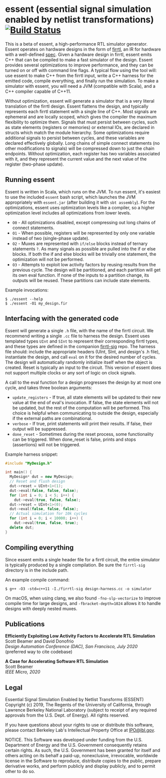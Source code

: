 essent (essential signal simulation enabled by netlist transformations) [![Build Status](https://travis-ci.org/ucsc-vama/essent.svg?branch=master)](https://travis-ci.org/ucsc-vama/essent)
================================================================================

This is a beta of essent, a high-performance RTL simulator generator. Essent operates on hardware designs in the form of [firrtl](https://github.com/freechipsproject/firrtl), an IR for hardware with a well-defined [spec](https://github.com/ucb-bar/firrtl/blob/master/spec/spec.pdf). Given a hardware design in firrtl, essent emits C++ that can be compiled to make a fast simulator of the design. Essent provides several optimizations to improve performance, and they can be turned on or off with command line flags. A typical flow using the tool will: use essent to make C++ from the firrtl input, write a C++ harness for the emitted code, compile everything, and finally run the simulation. To make a simulator with essent, you will need a JVM (compatible with Scala), and a C++ compiler capable of C++11.

Without optimization, essent will generate a simulator that is a very literal translation of the firrtl design. Essent flattens the design, and typically represents each firrtl statement with a single line of C++. Most signals are ephemeral and are locally scoped, which gives the compiler the maximum flexibility to optimize them. Signals that must persist between cycles, such as state elements (registers or memories) or external IOs, are declared in structs which match the module hierarchy. Some optimizations require additional signals to persist between cycles, and these variables are declared effectively globally. Long chains of simple connect statements (no other modifications to signals) will be compressed down to just the chain endpoints. Without optimization, each register has two variables associated with it, and they represent the current value and the next value of the register (two-phase update).


Running essent
--------------------------------------------------------------------------------

Essent is written in Scala, which runs on the JVM. To run essent, it's easiest to use the included `essent` bash script, which launches the JVM appropriately with `essent.jar` (after building it with `sbt assembly`). For the optimizations, essent uses optimization levels like a compiler, so a higher optimization level includes all optimizations from lower levels.

+ `O0` - All optimizations disabled, except compressing out long chains of connect statements.
+ `O1` - When possible, registers will be represented by only one variable instead of two (single-phase update).
+ `O2` - Muxes are represented with `if/else` blocks instead of ternary statements `?`. As many signals as possible are pulled into the if or else blocks. If both the if and else blocks will be trivially one statement, the optimization will not be performed.
+ `O3` - Attempts to exploit low activity factors by reusing results from the previous cycle. The design will be partitioned, and each partition will get its own eval function. If none of the inputs to a partition change, its outputs will be reused. These partitions can include state elements.

Example invocations:

    $ ./essent --help
    $ ./essent -O1 my_design.fir


Interfacing with the generated code
--------------------------------------------------------------------------------

Essent will generate a single `.h` file, with the name of the firrtl circuit. We recommend writing a single `.cc` file to harness the design. Essent uses templated types `UInt` and `SInt` to represent their corresponding firrtl types, and these types are defined in the companion [firrtl-sig](https://github.com/ucsc-vama/firrtl-sig) repo. The harness file should: include the appropriate headers (UInt, SInt, and design's .h file), instantiate the design, and call `eval` on it for the desired number of cycles. The design will automatically randomly initialize itself when the object is created. Reset is typically an input to the circuit. This version of essent does not support multiple clocks or any sort of logic on clock signals.

A call to the eval function for a design progresses the design by at most one cycle, and takes three boolean arguments:

+ `update_registers` - If true, all state elements will be updated to their new value at the end of eval's invocation. If false, the state elements will not be updated, but the rest of the computation will be performed. This choice is helpful when communicating to outside the design, especially if the external paths are combinational.
+ `verbose` - If true, print statements will print their results. If false, their output will be suppressed.
+ `done_reset` - Sometimes during the reset process, some functionality can be triggered. When done_reset is false, prints and stops (assertions) will not be triggered.

Example harness snippet:
```c++
#include "MyDesign.h"

int main() {
  MyDesign* dut = new MyDesign;
  // Reset and flush design
  dut->reset = UInt<1>(1);
  dut->eval(false, false, false);
  for (int i = 0; i < 5; i++) {
    dut->eval(true, false, false);
  dut->reset = UInt<1>(0);
  dut->eval(false, false, false);
  // Actual simulation for 10k cycles
  for (int i = 0; i < 10000; i++) {
    dut->eval(true, false, true);
  delete dut;
}
```


Compiling everything
--------------------------------------------------------------------------------

Since essent emits a single header file for a firrtl circuit, the entire simulator is typically produced by a single compilation. Be sure the `firrtl-sig` directory is in the include path.

An example compile command:

    $ g++ -O3 -std=c++11 -I./firrtl-sig design-harness.cc -o simulator

On macOS, when using clang, we also found `-fno-slp-vectorize` to improve compile time for large designs, and `-fbracket-depth=1024` allows it to handle designs with deeply nested muxes.


Publications
--------------------------------------------------------------------------------

**Efficiently Exploiting Low Activity Factors to Accelerate RTL Simulation**  
Scott Beamer and David Donofrio  
_Design Automation Conference (DAC), San Francisco, July 2020_  
(preferred way to cite codebase)

**A Case for Accelerating Software RTL Simulation**  
Scott Beamer  
_IEEE Micro, 2020_



Legal
--------------------------------------------------------------------------------

Essential Signal Simulation Enabled by Netlist Transforms (ESSENT) Copyright (c) 2019, The Regents of the University of California, through Lawrence Berkeley National Laboratory (subject to receipt of any required approvals from the U.S. Dept. of Energy). All rights reserved.

If you have questions about your rights to use or distribute this software, please contact Berkeley Lab's Intellectual Property Office at IPO@lbl.gov.

NOTICE. This Software was developed under funding from the U.S. Department of Energy and the U.S. Government consequently retains certain rights. As such, the U.S. Government has been granted for itself and others acting on its behalf a paid-up, nonexclusive, irrevocable, worldwide license in the Software to reproduce, distribute copies to the public, prepare derivative works, and perform publicly and display publicly, and to permit other to do so.
